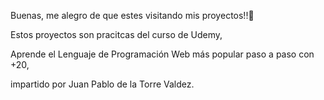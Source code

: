 Buenas, me alegro de que estes visitando mis proyectos!!🚀




Estos proyectos son pracitcas del curso de Udemy,

Aprende el Lenguaje de Programación Web más popular paso a paso con +20,

impartido por Juan Pablo de la Torre Valdez.


